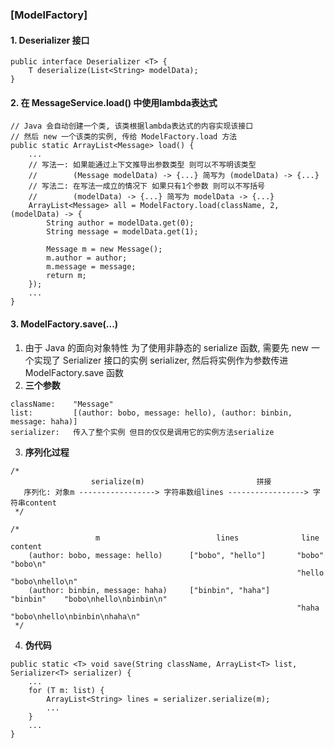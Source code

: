 ### [ModelFactory]
#### 1. Deserializer 接口
```
public interface Deserializer <T> {
    T deserialize(List<String> modelData);
}
```
#### 2. 在 MessageService.load() 中使用lambda表达式
```
// Java 会自动创建一个类, 该类根据lambda表达式的内容实现该接口
// 然后 new 一个该类的实例, 传给 ModelFactory.load 方法
public static ArrayList<Message> load() {
    ...
    // 写法一: 如果能通过上下文推导出参数类型 则可以不写明该类型
    //        (Message modelData) -> {...} 简写为 (modelData) -> {...}
    // 写法二: 在写法一成立的情况下 如果只有1个参数 则可以不写括号
    //        (modelData) -> {...} 简写为 modelData -> {...}
    ArrayList<Message> all = ModelFactory.load(className, 2, (modelData) -> {
        String author = modelData.get(0);
        String message = modelData.get(1);

        Message m = new Message();
        m.author = author;
        m.message = message;
        return m;
    });
    ...
}
```
#### 3. ModelFactory.save(...)
  1. 由于 Java 的面向对象特性 为了使用非静态的 serialize 函数, 需要先 new 一个实现了 Serializer 接口的实例 serializer, 然后将实例作为参数传进 ModelFactory.save 函数
  2. **三个参数**
  ```
  className:    "Message"
  list:         [(author: bobo, message: hello), (author: binbin, message: haha)]
  serializer:   传入了整个实例 但目的仅仅是调用它的实例方法serialize
  ```
  3. **序列化过程**
  ```
  /*
                    serialize(m)                         拼接
     序列化: 对象m -----------------> 字符串数组lines -----------------> 字符串content
   */

  /*
                     m                          lines              line             content
      (author: bobo, message: hello)      ["bobo", "hello"]       "bobo"      "bobo\n"
                                                                  "hello      "bobo\nhello\n"
      (author: binbin, message: haha)     ["binbin", "haha"]      "binbin"    "bobo\nhello\nbinbin\n"
                                                                  "haha       "bobo\nhello\nbinbin\nhaha\n"
   */
  ```
  4. **伪代码**
  ```
  public static <T> void save(String className, ArrayList<T> list, Serializer<T> serializer) {
      ...
      for (T m: list) {
          ArrayList<String> lines = serializer.serialize(m);
          ...
      }
      ...
  }
  ```
